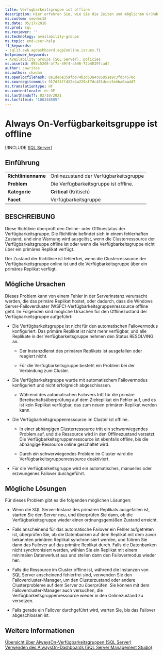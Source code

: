 ```yaml
---
title: Verfügbarkeitsgruppe ist offline
description: Hier erfahren Sie, wie Sie die Zeiten und möglichen Gründe dafür identifizieren, wieso eine AlwaysOn-Verfügbarkeitsgruppe offline geschaltet wird.
ms.custom: seodec18
ms.date: 05/17/2016
ms.prod: sql
ms.reviewer: ''
ms.technology: availability-groups
ms.topic: end-user-help
f1_keywords:
- sql13.swb.agdashboard.agp2online.issues.f1
helpviewer_keywords:
- Availability Groups [SQL Server], policies
ms.assetid: 093c5208-bf7a-49f4-a546-72b48197cadf
author: cawrites
ms.author: chadam
ms.openlocfilehash: 8a1de6e359fbb74b3d53a4c86851e9c3fdc4570c
ms.sourcegitcommit: 917df4ffd22e4a229af7dc481dcce3ebba0aa4d7
ms.translationtype: HT
ms.contentlocale: de-DE
ms.lasthandoff: 02/10/2021
ms.locfileid: "100340885"
---
```

# <a name="always-on-availability-group-is-offline"></a>Always On-Verfügbarkeitsgruppe ist offline
[!INCLUDE [SQL Server](../../../includes/applies-to-version/sqlserver.md)]
    
## <a name="introduction"></a>Einführung  
  
|||  
|-|-|  
|**Richtlinienname**|Onlinezustand der Verfügbarkeitsgruppe|  
|**Problem**|Die Verfügbarkeitsgruppe ist offline.|  
|**Kategorie**|**Critical** (Kritisch)|  
|**Facet**|Verfügbarkeitsgruppe|  
  
## <a name="description"></a>BESCHREIBUNG  
 Diese Richtlinie überprüft den Online- oder Offlinestatus der Verfügbarkeitsgruppe. Die Richtlinie befindet sich in einem fehlerhaften Zustand, und eine Warnung wird ausgelöst, wenn die Clusterressource der Verfügbarkeitsgruppe offline ist oder wenn die Verfügbarkeitsgruppe nicht über ein primäres Replikat verfügt.  
  
 Der Zustand der Richtlinie ist fehlerfrei, wenn die Clusterressource der Verfügbarkeitsgruppe online ist und die Verfügbarkeitsgruppe über ein primäres Replikat verfügt.
  
## <a name="possible-causes"></a>Mögliche Ursachen  
 Dieses Problem kann von einem Fehler in der Serverinstanz verursacht werden, die das primäre Replikat hostet, oder dadurch, dass die Windows Server-Failovercluster (WSFC)-Verfügbarkeitsgruppenressource offline geht. Im Folgenden sind mögliche Ursachen für den Offlinezustand der Verfügbarkeitsgruppe aufgeführt:  
  
-   Die Verfügbarkeitsgruppe ist nicht für den automatischen Failovermodus konfiguriert. Das primäre Replikat ist nicht mehr verfügbar, und alle Replikate in der Verfügbarkeitsgruppe nehmen den Status RESOLVING an.  
  
    -   Der Instanzdienst des primären Replikats ist ausgefallen oder reagiert nicht.  
  
    -   Für die Verfügbarkeitsgruppe besteht ein Problem bei der Verbindung zum Cluster.  
  
-   Die Verfügbarkeitsgruppe wurde mit automatischem Failovermodus konfiguriert und nicht erfolgreich abgeschlossen.  
  
    -   Während des automatischen Failovers tritt für die primäre Bereitschaftsüberprüfung auf dem Zielreplikat ein Fehler auf, und es ist kein Replikat verfügbar, das zum neuen primären Replikat werden kann.  
  
-   Die Verfügbarkeitsgruppenressource im Cluster ist offline.  
  
    -   In einer abhängigen Clusterressource tritt ein schwerwiegendes Problem auf, und die Ressource wird in den Offlinezustand versetzt. Die Verfügbarkeitsgruppenressource ist ebenfalls offline, bis die abhängige Ressource online geschaltet wird.  
  
    -   Durch ein schwerwiegendes Problem im Cluster wird die Verfügbarkeitsgruppenressource deaktiviert.  
  
-   Für die Verfügbarkeitsgruppe wird ein automatisches, manuelles oder erzwungenes Failover durchgeführt.  
  
## <a name="possible-solutions"></a>Mögliche Lösungen  
 Für dieses Problem gibt es die folgenden möglichen Lösungen:  
  
-   Wenn die SQL Server-Instanz des primären Replikats ausgefallen ist, starten Sie den Server neu, und überprüfen Sie dann, ob die Verfügbarkeitsgruppe wieder einen ordnungsgemäßen Zustand erreicht.  
  
-   Falls anscheinend für das automatische Failover ein Fehler aufgetreten ist, überprüfen Sie, ob die Datenbanken auf dem Replikat mit dem zuvor bekannten primären Replikat synchronisiert werden, und führen Sie dann das Failover auf das primäre Replikat durch. Falls die Datenbanken nicht synchronisiert werden, wählen Sie ein Replikat mit einem minimalen Datenverlust aus und stellen dann den Failovermodus wieder her.  
  
-   Falls die Ressource im Cluster offline ist, während die Instanzen von SQL Server anscheinend fehlerfrei sind, verwenden Sie den Failovercluster-Manager, um den Clusterzustand oder andere Clusterprobleme auf dem Server zu überprüfen. Sie können mit dem Failovercluster-Manager auch versuchen, die Verfügbarkeitsgruppenressource wieder in den Onlinezustand zu versetzen.  
  
-   Falls gerade ein Failover durchgeführt wird, warten Sie, bis das Failover abgeschlossen ist.  
  
## <a name="see-also"></a>Weitere Informationen  
 [Übersicht über AlwaysOn-Verfügbarkeitsgruppen &#40;SQL Server&#41;](../../../database-engine/availability-groups/windows/overview-of-always-on-availability-groups-sql-server.md)   
 [Verwenden des AlwaysOn-Dashboards &#40;SQL Server Management Studio&#41;](../../../database-engine/availability-groups/windows/use-the-always-on-dashboard-sql-server-management-studio.md)  
  
  
